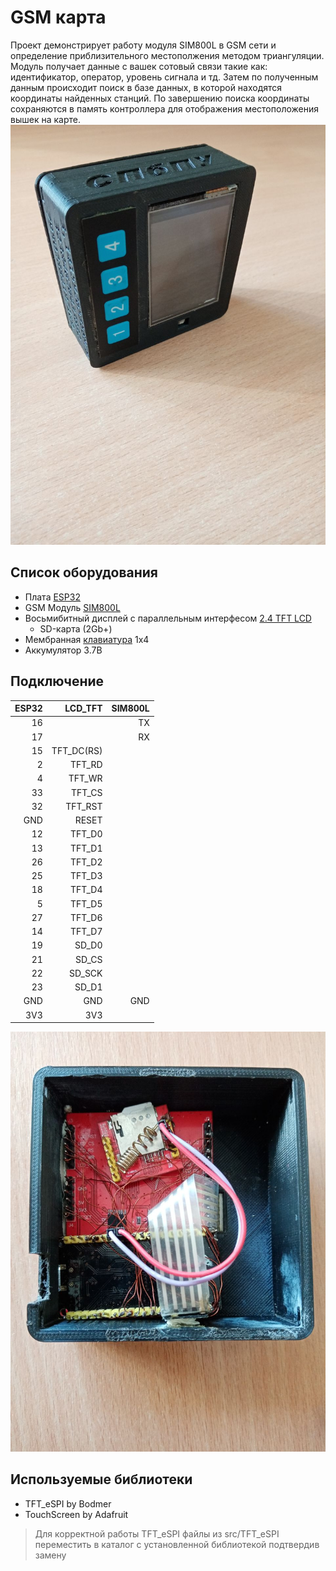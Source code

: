 # GSM карта
Проект демонстрирует работу модуля SIM800L в GSM сети и определение приблизительного местополжения методом триангуляции. Модуль получает данные с вашек сотовый связи такие как: идентификатор, оператор, уровень сигнала и тд. Затем по полученным данным происходит поиск в базе данных, в которой находятся координаты найденных станций. По завершению поиска координаты сохраняются в память контроллера для отображения местоположения вышек на карте.  
![](https://github.com/shlkarl/GSM-Map/blob/main/src/Project/1.jpg)
## **Список оборудования**
* Плата [ESP32](https://aliexpress.ru/item/32864722159.html?sku_id=10000014440609820&spm=a2g2w.productlist.search_results.0.2dd54037mLcv27)
* GSM Модуль [SIM800L](https://aliexpress.ru/item/32284548751.html?sku_id=65628281840&spm=a2g2w.productlist.search_results.0.489c24a4rbnfto)
* Восьмибитный дисплей с параллельным интерфесом [2.4 TFT LCD](https://aliexpress.ru/item/1005006209528975.html?sku_id=12000036290251188&spm=a2g2w.productlist.search_results.0.7b0f65ee9Pbj3D)
    * SD-карта (2Gb+)
* Мембранная [клавиатура](https://aliexpress.ru/item/1005003070219961.html?sku_id=12000023783993123&spm=a2g2w.productlist.search_results.7.7eba3ba6Ihx6yp) 1х4
* Аккумулятор 3.7В


## **Подключение**
|ESP32|LCD_TFT  |SIM800L
|-:|-:|-:|
|16||TX|
|17||RX|
|15|TFT_DC(RS)|
|2|TFT_RD||
|4|TFT_WR||
|33|TFT_CS||
|32|TFT_RST||
|GND|RESET|
|12|TFT_D0||
|13|TFT_D1||
|26|TFT_D2||
|25|TFT_D3||
|18|TFT_D4||
|5|TFT_D5||
|27|TFT_D6||
|14|TFT_D7||
|19|SD_D0|
|21|SD_CS||
|22|SD_SCK|
|23|SD_D1||
|GND|GND|GND|
|3V3|3V3|
![](https://github.com/shlkarl/GSM-Map/blob/main/src/Project/2.jpg)

## **Используемые библиотеки**
* TFT_eSPI by Bodmer
* TouchScreen by Adafruit

>Для корректной работы TFT_eSPI файлы из src/TFT_eSPI переместить в каталог с установленной библиотекой подтвердив замену

